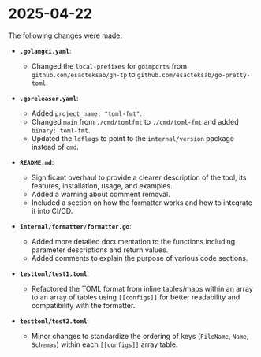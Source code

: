 # 2025-04-22

The following changes were made:

- **`.golangci.yaml`**:

  - Changed the `local-prefixes` for `goimports` from `github.com/esacteksab/gh-tp` to `github.com/esacteksab/go-pretty-toml`.

- **`.goreleaser.yaml`**:

  - Added `project_name: "toml-fmt"`.
  - Changed `main` from `./cmd/tomlfmt` to `./cmd/toml-fmt` and added `binary: toml-fmt`.
  - Updated the `ldflags` to point to the `internal/version` package instead of `cmd`.

- **`README.md`**:

  - Significant overhaul to provide a clearer description of the tool, its features, installation, usage, and examples.
  - Added a warning about comment removal.
  - Included a section on how the formatter works and how to integrate it into CI/CD.

- **`internal/formatter/formatter.go`**:

  - Added more detailed documentation to the functions including parameter descriptions and return values.
  - Added comments to explain the purpose of various code sections.

- **`testtoml/test1.toml`**:

  - Refactored the TOML format from inline tables/maps within an array to an array of tables using `[[configs]]` for better readability and compatibility with the formatter.

- **`testtoml/test2.toml`**:

  - Minor changes to standardize the ordering of keys (`FileName`, `Name`, `Schemas`) within each `[[configs]]` array table.
